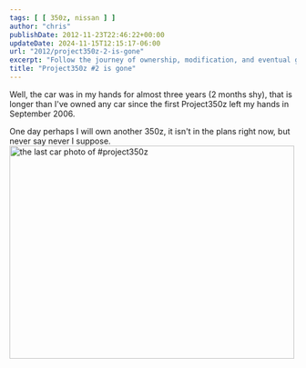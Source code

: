 ```yaml
---
tags: [ [ 350z, nissan ] ]
author: "chris"
publishDate: 2012-11-23T22:46:22+00:00
updateDate: 2024-11-15T12:15:17-06:00
url: "2012/project350z-2-is-gone"
excerpt: "Follow the journey of ownership, modification, and eventual goodbye to the 350z in this compelling car enthusiast's blog post."
title: "Project350z #2 is gone"
---
```


Well, the car was in my hands for almost three years (2 months shy), that is longer than I've owned any car since the first Project350z left my hands in September 2006.

One day perhaps I will own another 350z, it isn't in the plans right now, but never say never I suppose.  <a href="https://www.flickr.com/photos/chammond/8212015143/" title="the last car photo of #project350z by chrishammond, on Flickr" style="font: inherit;"><img src="https://farm9.staticflickr.com/8349/8212015143_91b72d00ac.jpg" width="500" height="375" alt="the last car photo of #project350z" style="font: inherit;" /></a>
